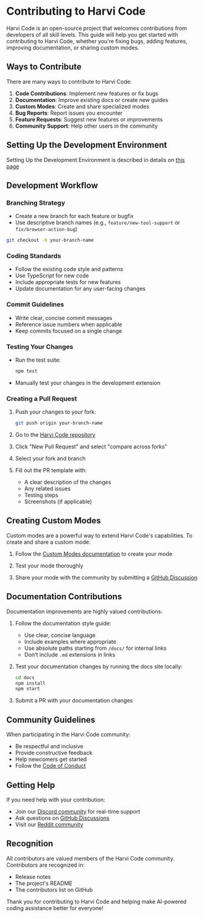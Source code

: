 # Contributing to Harvi Code

Harvi Code is an open-source project that welcomes contributions from developers of all skill levels. This guide will help you get started with contributing to Harvi Code, whether you're fixing bugs, adding features, improving documentation, or sharing custom modes.

## Ways to Contribute

There are many ways to contribute to Harvi Code:

1. **Code Contributions**: Implement new features or fix bugs
2. **Documentation**: Improve existing docs or create new guides
3. **Custom Modes**: Create and share specialized modes
4. **Bug Reports**: Report issues you encounter
5. **Feature Requests**: Suggest new features or improvements
6. **Community Support**: Help other users in the community

## Setting Up the Development Environment

Setting Up the Development Environment is described in details on [this page](/docs/extending/development-environment.md)

## Development Workflow

### Branching Strategy

- Create a new branch for each feature or bugfix
- Use descriptive branch names (e.g., `feature/new-tool-support` or `fix/browser-action-bug`)

```bash
git checkout -b your-branch-name
```

### Coding Standards

- Follow the existing code style and patterns
- Use TypeScript for new code
- Include appropriate tests for new features
- Update documentation for any user-facing changes

### Commit Guidelines

- Write clear, concise commit messages
- Reference issue numbers when applicable
- Keep commits focused on a single change

### Testing Your Changes

- Run the test suite:
    ```bash
    npm test
    ```
- Manually test your changes in the development extension

### Creating a Pull Request

1. Push your changes to your fork:

    ```bash
    git push origin your-branch-name
    ```

2. Go to the [Harvi Code repository](https://github.com/Kilo-Org/kilocode)

3. Click "New Pull Request" and select "compare across forks"

4. Select your fork and branch

5. Fill out the PR template with:
    - A clear description of the changes
    - Any related issues
    - Testing steps
    - Screenshots (if applicable)

## Creating Custom Modes

Custom modes are a powerful way to extend Harvi Code's capabilities. To create and share a custom mode:

1. Follow the [Custom Modes documentation](/features/custom-modes) to create your mode

2. Test your mode thoroughly

3. Share your mode with the community by submitting a [GitHub Discussion](https://github.com/Kilo-Org/kilocode/discussions)

## Documentation Contributions

Documentation improvements are highly valued contributions:

1. Follow the documentation style guide:

    - Use clear, concise language
    - Include examples where appropriate
    - Use absolute paths starting from `/docs/` for internal links
    - Don't include `.md` extensions in links

2. Test your documentation changes by running the docs site locally:

    ```bash
    cd docs
    npm install
    npm start
    ```

3. Submit a PR with your documentation changes

## Community Guidelines

When participating in the Harvi Code community:

- Be respectful and inclusive
- Provide constructive feedback
- Help newcomers get started
- Follow the [Code of Conduct](https://github.com/Kilo-Org/kilocode/blob/main/CODE_OF_CONDUCT.md)

## Getting Help

If you need help with your contribution:

- Join our [Discord community](https://kilocode.ai/discord) for real-time support
- Ask questions on [GitHub Discussions](https://github.com/Kilo-Org/kilocode/discussions)
- Visit our [Reddit community](https://www.reddit.com/r/KiloCode)

## Recognition

All contributors are valued members of the Harvi Code community. Contributors are recognized in:

- Release notes
- The project's README
- The contributors list on GitHub

Thank you for contributing to Harvi Code and helping make AI-powered coding assistance better for everyone!
